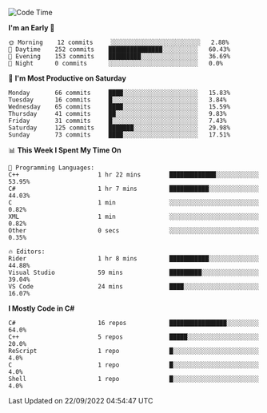 <!--START_SECTION:waka-->
![Code Time](http://img.shields.io/badge/Code%20Time-823%20hrs%2032%20mins-blue)

**I'm an Early 🐤** 

```text
🌞 Morning    12 commits     ░░░░░░░░░░░░░░░░░░░░░░░░░   2.88% 
🌆 Daytime    252 commits    ███████████████░░░░░░░░░░   60.43% 
🌃 Evening    153 commits    █████████░░░░░░░░░░░░░░░░   36.69% 
🌙 Night      0 commits      ░░░░░░░░░░░░░░░░░░░░░░░░░   0.0%

```
📅 **I'm Most Productive on Saturday** 

```text
Monday       66 commits     ████░░░░░░░░░░░░░░░░░░░░░   15.83% 
Tuesday      16 commits     █░░░░░░░░░░░░░░░░░░░░░░░░   3.84% 
Wednesday    65 commits     ████░░░░░░░░░░░░░░░░░░░░░   15.59% 
Thursday     41 commits     ██░░░░░░░░░░░░░░░░░░░░░░░   9.83% 
Friday       31 commits     █░░░░░░░░░░░░░░░░░░░░░░░░   7.43% 
Saturday     125 commits    ███████░░░░░░░░░░░░░░░░░░   29.98% 
Sunday       73 commits     ████░░░░░░░░░░░░░░░░░░░░░   17.51%

```


📊 **This Week I Spent My Time On** 

```text
💬 Programming Languages: 
C++                      1 hr 22 mins        █████████████░░░░░░░░░░░░   53.95% 
C#                       1 hr 7 mins         ███████████░░░░░░░░░░░░░░   44.03% 
C                        1 min               ░░░░░░░░░░░░░░░░░░░░░░░░░   0.82% 
XML                      1 min               ░░░░░░░░░░░░░░░░░░░░░░░░░   0.82% 
Other                    0 secs              ░░░░░░░░░░░░░░░░░░░░░░░░░   0.35%

🔥 Editors: 
Rider                    1 hr 8 mins         ███████████░░░░░░░░░░░░░░   44.88% 
Visual Studio            59 mins             █████████░░░░░░░░░░░░░░░░   39.04% 
VS Code                  24 mins             ████░░░░░░░░░░░░░░░░░░░░░   16.07%

```

**I Mostly Code in C#** 

```text
C#                       16 repos            ████████████████░░░░░░░░░   64.0% 
C++                      5 repos             █████░░░░░░░░░░░░░░░░░░░░   20.0% 
ReScript                 1 repo              █░░░░░░░░░░░░░░░░░░░░░░░░   4.0% 
C                        1 repo              █░░░░░░░░░░░░░░░░░░░░░░░░   4.0% 
Shell                    1 repo              █░░░░░░░░░░░░░░░░░░░░░░░░   4.0%

```



 Last Updated on 22/09/2022 04:54:47 UTC
<!--END_SECTION:waka-->
